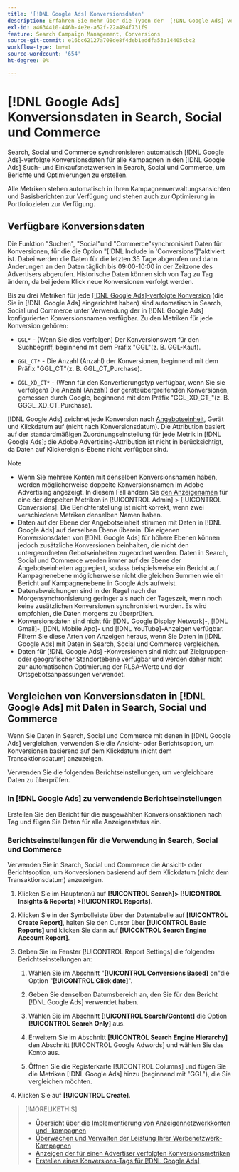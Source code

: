 ```yaml
---
title: '[!DNL Google Ads] Konversionsdaten'
description: Erfahren Sie mehr über die Typen der  [!DNL Google Ads] verfolgten Konversionsdaten, die in Search, Social und Commerce verfügbar sind.
exl-id: a4634410-446b-4e2e-a52f-22a494f731f9
feature: Search Campaign Management, Conversions
source-git-commit: e16bc62127a708de8f4deb1eddfa53a14405cbc2
workflow-type: tm+mt
source-wordcount: '654'
ht-degree: 0%

---
```


# [!DNL Google Ads] Konversionsdaten in Search, Social und Commerce

Search, Social und Commerce synchronisieren automatisch [!DNL Google Ads]-verfolgte Konversionsdaten für alle Kampagnen in den [!DNL Google Ads] Such- und Einkaufsnetzwerken in Search, Social und Commerce, um Berichte und Optimierungen zu erstellen.

Alle Metriken stehen automatisch in Ihren Kampagnenverwaltungsansichten und Basisberichten zur Verfügung und stehen auch zur Optimierung in Portfoliozielen zur Verfügung.

## Verfügbare Konversionsdaten

Die Funktion &quot;Suchen&quot;, &quot;Social&quot;und &quot;Commerce&quot;synchronisiert Daten für Konversionen, für die die Option &quot;[!DNL Include in 'Conversions']&quot;aktiviert ist. Dabei werden die Daten für die letzten 35 Tage abgerufen und dann Änderungen an den Daten täglich bis 09:00-10:00 in der Zeitzone des Advertisers abgerufen. Historische Daten können sich von Tag zu Tag ändern, da bei jedem Klick neue Konversionen verfolgt werden.

Bis zu drei Metriken für jede [[!DNL Google Ads]-verfolgte Konversion](https://support.google.com/google-ads/answer/4677036) (die Sie in [!DNL Google Ads] eingerichtet haben) sind automatisch in Search, Social und Commerce unter Verwendung der in [!DNL Google Ads] konfigurierten Konversionsnamen verfügbar. Zu den Metriken für jede Konversion gehören:

<!--

* `<conversion-name>` &mdash; (When you track it) The conversion value for the keyword, beginning with the "GGL" prefix (such as GGL Purchase).

`CT_<conversion-name>` &mdash; The number (count) of conversions, beginning with the "GGL_CT" prefix (such as GGL_CT_Purchase).

* `XD_<conversion-name>` &mdash; (When available for the conversion type, when you track them) The number (count) of cross-device conversions, as measured by Google, beginning with the "GGL_XD_CT_" prefix (such as GGL_XD_CT_Purchase).

-->

* `GGL*` - (Wenn Sie dies verfolgen) Der Konversionswert für den Suchbegriff, beginnend mit dem Präfix &quot;GGL&quot;(z. B. GGL-Kauf).

* `GGL_CT*` - Die Anzahl (Anzahl) der Konversionen, beginnend mit dem Präfix &quot;GGL_CT&quot;(z. B. GGL_CT_Purchase).

* `GGL_XD_CT*` - (Wenn für den Konvertierungstyp verfügbar, wenn Sie sie verfolgen) Die Anzahl (Anzahl) der geräteübergreifenden Konversionen, gemessen durch Google, beginnend mit dem Präfix &quot;GGL_XD_CT_&quot;(z. B. GGGL_XD_CT_Purchase).

[!DNL Google Ads] zeichnet jede Konversion nach [Angebotseinheit](/help/search-social-commerce/glossary.md#a-b), Gerät und Klickdatum auf (nicht nach Konversionsdatum). Die Attribution basiert auf der standardmäßigen Zuordnungseinstellung für jede Metrik in [!DNL Google Ads]; die Adobe Advertising-Attribution ist nicht in berücksichtigt, da Daten auf Klickereignis-Ebene nicht verfügbar sind.

>[!NOTE]
>
>* Wenn Sie mehrere Konten mit denselben Konversionsnamen haben, werden möglicherweise doppelte Konversionsnamen im Adobe Advertising angezeigt. In diesem Fall ändern Sie [ den Anzeigenamen](/help/search-social-commerce/admin/conversion-metrics/conversion-metric-edit-display-name.md) für eine der doppelten Metriken in [!UICONTROL Admin] > [!UICONTROL Conversions]. Die Berichterstellung ist nicht korrekt, wenn zwei verschiedene Metriken denselben Namen haben.
>* Daten auf der Ebene der Angebotseinheit stimmen mit Daten in [!DNL Google Ads] auf derselben Ebene überein. Die eigenen Konversionsdaten von [!DNL Google Ads] für höhere Ebenen können jedoch zusätzliche Konversionen beinhalten, die nicht den untergeordneten Gebotseinheiten zugeordnet werden. Daten in Search, Social und Commerce werden immer auf der Ebene der Angebotseinheiten aggregiert, sodass beispielsweise ein Bericht auf Kampagnenebene möglicherweise nicht die gleichen Summen wie ein Bericht auf Kampagnenebene in Google Ads aufweist.
>* Datenabweichungen sind in der Regel nach der Morgensynchronisierung geringer als nach der Tageszeit, wenn noch keine zusätzlichen Konversionen synchronisiert wurden. Es wird empfohlen, die Daten morgens zu überprüfen.
>* Konversionsdaten sind nicht für [!DNL Google Display Network]-, [!DNL Gmail]-, [!DNL Mobile App]- und [!DNL YouTube]-Anzeigen verfügbar. Filtern Sie diese Arten von Anzeigen heraus, wenn Sie Daten in [!DNL Google Ads] mit Daten in Search, Social und Commerce vergleichen.
>* Daten für [!DNL Google Ads] -Konversionen sind nicht auf Zielgruppen- oder geografischer Standortebene verfügbar und werden daher nicht zur automatischen Optimierung der RLSA-Werte und der Ortsgebotsanpassungen verwendet.

## Vergleichen von Konversionsdaten in [!DNL Google Ads] mit Daten in Search, Social und Commerce

Wenn Sie Daten in Search, Social und Commerce mit denen in [!DNL Google Ads] vergleichen, verwenden Sie die Ansicht- oder Berichtsoption, um Konversionen basierend auf dem Klickdatum (nicht dem Transaktionsdatum) anzuzeigen.

Verwenden Sie die folgenden Berichtseinstellungen, um vergleichbare Daten zu überprüfen.

### In [!DNL Google Ads] zu verwendende Berichtseinstellungen

Erstellen Sie den Bericht für die ausgewählten Konversionsaktionen nach Tag und fügen Sie Daten für alle Anzeigenstatus ein.

<!-- 

1. In the main toolbar, select **[!DNL Reports] > [!DNL Report]**.

1. Select **[!DNL + Custom] > [!DNL Table]**.

1. From the left pane, specify the rows and columns in the report:
   
   1. Search for the **[!DNL Day]** field and it drag to the [!DNL Row] section.

   1. Search for the **[!DNL All conv].** field and it drag to the [!DNL Column] section.

   1. Search for the **[!DNL Conversion action]** field and it drag to the [!DNL Column] section.

1. In the report settings toolbar, select **[!DNL Filter] > [!DNL Ad status]**, and then select all boxes.

1. In the report settings toolbar, select **[!DNL Download] > [!DNL Excel .csv]**.

-->

### Berichtseinstellungen für die Verwendung in Search, Social und Commerce

Verwenden Sie in Search, Social und Commerce die Ansicht- oder Berichtsoption, um Konversionen basierend auf dem Klickdatum (nicht dem Transaktionsdatum) anzuzeigen.

1. Klicken Sie im Hauptmenü auf **[!UICONTROL Search]> [!UICONTROL Insights & Reports] >[!UICONTROL Reports]**.

1. Klicken Sie in der Symbolleiste über der Datentabelle auf **[!UICONTROL Create Report]**, halten Sie den Cursor über **[!UICONTROL Basic Reports]** und klicken Sie dann auf **[!UICONTROL Search Engine Account Report]**.

1. Geben Sie im Fenster [!UICONTROL Report Settings] die folgenden Berichtseinstellungen an:

   1. Wählen Sie im Abschnitt &quot;**[!UICONTROL Conversions Based]** on&quot;die Option &quot;**[!UICONTROL Click date]**&quot;.

   1. Geben Sie denselben Datumsbereich an, den Sie für den Bericht [!DNL Google Ads] verwendet haben.

   1. Wählen Sie im Abschnitt **[!UICONTROL Search/Content]** die Option **[!UICONTROL Search Only]** aus.

   1. Erweitern Sie im Abschnitt **[!UICONTROL Search Engine Hierarchy]** den Abschnitt [!UICONTROL Google Adwords] und wählen Sie das Konto aus.

   1. Öffnen Sie die Registerkarte [!UICONTROL Columns] und fügen Sie die Metriken [!DNL Google Ads] hinzu (beginnend mit &quot;GGL&quot;), die Sie vergleichen möchten.

1. Klicken Sie auf **[!UICONTROL Create]**.

>[!MORELIKETHIS]
>
>* [Übersicht über die Implementierung von Anzeigennetzwerkkonten und -kampagnen](campaign-implemention-overview.md)
>* [Überwachen und Verwalten der Leistung Ihrer Werbenetzwerk-Kampagnen](monitor-performance-campaigns.md)
>* [Anzeigen der für einen Advertiser verfolgten Konversionsmetriken](/help/search-social-commerce/admin/conversion-metrics/conversion-metric-view-tracked.md)
>* [Erstellen eines Konversions-Tags für  [!DNL Google Ads]](/help/search-social-commerce/admin/conversion-metrics/conversion-tag-google.md)
